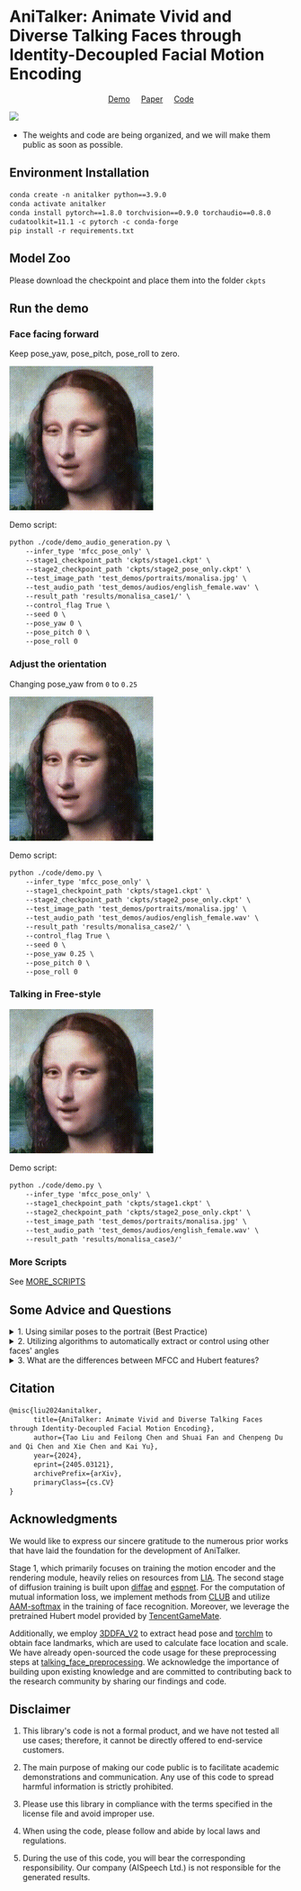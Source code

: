 
# AniTalker: Animate Vivid and Diverse Talking Faces through Identity-Decoupled Facial Motion Encoding

<p align="center">
  <a href="https://x-lance.github.io/AniTalker/">Demo</a> &nbsp;&nbsp;&nbsp; <a href="https://arxiv.org/abs/2405.03121">Paper</a> &nbsp;&nbsp;&nbsp; <a href="https://github.com/X-LANCE/AniTalker">Code</a>
</p>


![](docs/img/generated_result.png)

* The weights and code are being organized, and we will make them public as soon as possible.

## Environment Installation

```shell
conda create -n anitalker python==3.9.0
conda activate anitalker
conda install pytorch==1.8.0 torchvision==0.9.0 torchaudio==0.8.0 cudatoolkit=11.1 -c pytorch -c conda-forge
pip install -r requirements.txt
```

## Model Zoo

Please download the checkpoint and place them into the folder ```ckpts```

## Run the demo

### Face facing forward

Keep pose_yaw, pose_pitch, pose_roll to zero.

![monalisa_facing_forward](assets/monalisa_facing_forward.gif)

Demo script:

```
python ./code/demo_audio_generation.py \
    --infer_type 'mfcc_pose_only' \
    --stage1_checkpoint_path 'ckpts/stage1.ckpt' \
    --stage2_checkpoint_path 'ckpts/stage2_pose_only.ckpt' \
    --test_image_path 'test_demos/portraits/monalisa.jpg' \
    --test_audio_path 'test_demos/audios/english_female.wav' \
    --result_path 'results/monalisa_case1/' \
    --control_flag True \
    --seed 0 \
    --pose_yaw 0 \
    --pose_pitch 0 \
    --pose_roll 0 
```


### Adjust the orientation 

Changing pose_yaw from `0` to `0.25`

![monalisa_turn_head_right](assets/monalisa_turn_head_right.gif)

Demo script:

```
python ./code/demo.py \
    --infer_type 'mfcc_pose_only' \
    --stage1_checkpoint_path 'ckpts/stage1.ckpt' \
    --stage2_checkpoint_path 'ckpts/stage2_pose_only.ckpt' \
    --test_image_path 'test_demos/portraits/monalisa.jpg' \
    --test_audio_path 'test_demos/audios/english_female.wav' \
    --result_path 'results/monalisa_case2/' \
    --control_flag True \
    --seed 0 \
    --pose_yaw 0.25 \
    --pose_pitch 0 \
    --pose_roll 0 
```


### Talking in Free-style

![monalisa_free_style](assets/monalisa_free_style.gif)

Demo script:

```
python ./code/demo.py \
    --infer_type 'mfcc_pose_only' \
    --stage1_checkpoint_path 'ckpts/stage1.ckpt' \
    --stage2_checkpoint_path 'ckpts/stage2_pose_only.ckpt' \
    --test_image_path 'test_demos/portraits/monalisa.jpg' \
    --test_audio_path 'test_demos/audios/english_female.wav' \
    --result_path 'results/monalisa_case3/'
```

### More Scripts

See [MORE_SCRIPTS](MORE_SCRIPTS.md)


## Some Advice and Questions

<details><summary>1. Using similar poses to the portrait (Best Practice)</summary>
To avoid potential deformation issues, it is recommended to keep the generated face angle close to the original portrait angle. For instance, if the face in the portrait is initially rotated to the left, it is advisable to use a value for yaw between -1 and 0 (-90 to 0 degrees). When the difference in angle from the portrait is significant, the generated face may appear distorted.
</details>

<details><summary>2. Utilizing algorithms to automatically extract or control using other faces' angles</summary>
If you need to automate face control, you can employ pose extraction algorithms to achieve this, such as extracting the pose of another person to drive the portrait. The algorithms for extraction have been open-sourced and can be found at <a href="https://github.com/liutaocode/talking_face_preprocessing?tab=readme-ov-file#face-orientation-angles">this link</a>.
</details>

<details><summary>3. What are the differences between MFCC and Hubert features?</summary>
Both `MFCC` and `Hubert` are front-end features for speech, used to extract audio signals. However, `Hubert` features require more environmental dependencies and occupy a significant amount of disk space. To facilitate quick inference for everyone, we have replaced this feature with a lightweight alternative (MFCC). The rest of the code remains unchanged. We have observed that MFCC converges more easily but may be inferior in terms of expressiveness compared to Hubert. If you need to extract Hubert features, please refer to <a href="https://github.com/liutaocode/talking_face_preprocessing?tab=readme-ov-file#audio-feature-extraction">this link</a>. Considering the highly lifelike nature of the generated results, we currently do not plan to release the weights based on Hubert.
</details>


## Citation

```
@misc{liu2024anitalker,
      title={AniTalker: Animate Vivid and Diverse Talking Faces through Identity-Decoupled Facial Motion Encoding}, 
      author={Tao Liu and Feilong Chen and Shuai Fan and Chenpeng Du and Qi Chen and Xie Chen and Kai Yu},
      year={2024},
      eprint={2405.03121},
      archivePrefix={arXiv},
      primaryClass={cs.CV}
}
```

## Acknowledgments

We would like to express our sincere gratitude to the numerous prior works that have laid the foundation for the development of AniTalker.

Stage 1, which primarily focuses on training the motion encoder and the rendering module, heavily relies on resources from [LIA](https://github.com/wyhsirius/LIA). The second stage of diffusion training is built upon [diffae](https://github.com/phizaz/diffae) and [espnet](https://espnet.github.io/espnet/_modules/espnet2/asr/encoder/conformer_encoder.html). For the computation of mutual information loss, we implement methods from [CLUB](https://github.com/Linear95/CLUB) and utilize [AAM-softmax](https://github.com/TaoRuijie/ECAPA-TDNN) in the training of face recognition. Moreover, we leverage the pretrained Hubert model provided by [TencentGameMate](https://github.com/TencentGameMate/chinese_speech_pretrain).

Additionally, we employ [3DDFA_V2](https://github.com/cleardusk/3DDFA_V2) to extract head pose and [torchlm](https://github.com/DefTruth/torchlm) to obtain face landmarks, which are used to calculate face location and scale. We have already open-sourced the code usage for these preprocessing steps at [talking_face_preprocessing](https://github.com/liutaocode/talking_face_preprocessing). We acknowledge the importance of building upon existing knowledge and are committed to contributing back to the research community by sharing our findings and code.


## Disclaimer

1. This library's code is not a formal product, and we have not tested all use cases; therefore, it cannot be directly offered to end-service customers.

2. The main purpose of making our code public is to facilitate academic demonstrations and communication. Any use of this code to spread harmful information is strictly prohibited.

3. Please use this library in compliance with the terms specified in the license file and avoid improper use.

4. When using the code, please follow and abide by local laws and regulations.

5. During the use of this code, you will bear the corresponding responsibility. Our company (AISpeech Ltd.) is not responsible for the generated results.
